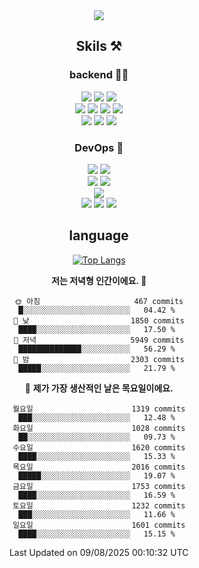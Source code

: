 <div align="center">

<a href="https://hhpluscertificateofcompletion.oopy.io/">
  <img src="https://static.spartacodingclub.kr/hanghae99/plus/completion/badge_black.svg" />
</a>

## Skils ⚒️

### backend 🧑‍💻
  
<img src="https://img.shields.io/badge/Java-FF6600?style=flat-square&logo=buymeacoffee&logoColor=white"/>
<img src="https://img.shields.io/badge/Go-0099FF?style=flat-square&logo=go&logoColor=white"/>
<img src="https://img.shields.io/badge/Kotlin-7F52FF?style=flat-square&logo=kotlin&logoColor=white"/>
  
  
<br />
  
<img src="https://img.shields.io/badge/Spring-339933?style=flat-square&logo=Spring&logoColor=white"/>
<img src="https://img.shields.io/badge/Spring Boot-339933?style=flat-square&logo=Spring Boot&logoColor=white"/>
<img src="https://img.shields.io/badge/Spring Security-339933?style=flat-square&logo=Spring Security&logoColor=white"/>
  
<img src="https://img.shields.io/badge/Spring Data JPA-339933?style=flat-square&logo=Hibernate&logoColor=white"/>

<br />
  
  <img src="https://img.shields.io/badge/mysql-0099FF?style=flat-square&logo=mysql&logoColor=white"/>
  <img src="https://img.shields.io/badge/mariadb-0099FF?style=flat-square&logo=mariadb&logoColor=white"/>
  <img src="https://img.shields.io/badge/mongoDB-47A248?style=flat-square&logo=mongodb&logoColor=white"/>
  
  
### DevOps 🚀
  
  <img src="https://img.shields.io/badge/docker-2496ED?style=flat-square&logo=docker&logoColor=white"/>
  <img src="https://img.shields.io/badge/kubernetes-326CE5?style=flat-square&logo=kubernetes&logoColor=white"/>
  
  <br />
  
  <img src="https://img.shields.io/badge/Github Actions-2088FF?style=flat-square&logo=githubactions&logoColor=white"/>
  <img src="https://img.shields.io/badge/Jenkins-D24939?style=flat-square&logo=jenkins&logoColor=white"/>
  
  
  <br />
  <img src="https://img.shields.io/badge/terraform-7B42BC?style=flat-square&logo=terraform&logoColor=white"/>
  
  <br />
  <img src="https://img.shields.io/badge/Amazon AWS-232F3E?style=flat-square&logo=Amazon AWS&logoColor=white"/>

  <img src="https://img.shields.io/badge/GCP-4285F4?style=flat-square&logo=googlecloud&logoColor=white"/>
  <img src="https://img.shields.io/badge/NCP-03C75A?style=flat-square&logo=naver&logoColor=white"/>
  
  
## language

[![Top Langs](https://github-readme-stats.vercel.app/api/top-langs/?username=zxcv9203&hide=html&exclude_repo=zxcv9203.github.io,golB&theme=grate-gatsby)](https://github.com/zxcv9203/github-readme-stats)
  
<!--START_SECTION:waka-->
**저는 저녁형 인간이에요. 🦉** 

```text
🌞 아침                     467 commits         █░░░░░░░░░░░░░░░░░░░░░░░░   04.42 % 
🌆 낮　                     1850 commits        ████░░░░░░░░░░░░░░░░░░░░░   17.50 % 
🌃 저녁                     5949 commits        ██████████████░░░░░░░░░░░   56.29 % 
🌙 밤　                     2303 commits        █████░░░░░░░░░░░░░░░░░░░░   21.79 % 
```
📅 **제가 가장 생산적인 날은 목요일이에요.** 

```text
월요일                      1319 commits        ███░░░░░░░░░░░░░░░░░░░░░░   12.48 % 
화요일                      1028 commits        ██░░░░░░░░░░░░░░░░░░░░░░░   09.73 % 
수요일                      1620 commits        ████░░░░░░░░░░░░░░░░░░░░░   15.33 % 
목요일                      2016 commits        █████░░░░░░░░░░░░░░░░░░░░   19.07 % 
금요일                      1753 commits        ████░░░░░░░░░░░░░░░░░░░░░   16.59 % 
토요일                      1232 commits        ███░░░░░░░░░░░░░░░░░░░░░░   11.66 % 
일요일                      1601 commits        ████░░░░░░░░░░░░░░░░░░░░░   15.15 % 
```



 Last Updated on 09/08/2025 00:10:32 UTC
<!--END_SECTION:waka-->
  
</div>

